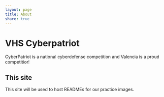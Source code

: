 ```yaml
---
layout: page
title: About
share: true
---
```


# VHS Cyberpatriot

CyberPatriot is a national cyberdefense competition and Valencia is a proud competitior!

## This site

This site will be used to host READMEs for our practice images.